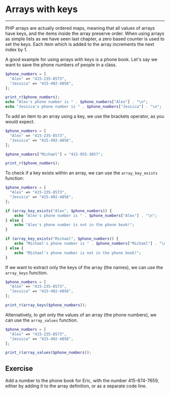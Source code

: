 # Arrays with keys

---

PHP arrays are actually ordered maps, meaning that all values of arrays have keys, and the items inside the array preserve order. When using arrays as simple lists as we have seen last chapter, a zero based counter is used to set the keys. Each item which is added to the array increments the next index by 1.

A good example for using arrays with keys is a phone book. Let's say we want to save the phone numbers of people in a class.

```php
$phone_numbers = [
  "Alex" => "415-235-8573",
  "Jessica" => "415-492-4856",
];

print_r($phone_numbers);
echo "Alex's phone number is " . $phone_numbers["Alex"] . "\n";
echo "Jessica's phone number is " . $phone_numbers["Jessica"] . "\n";
```

To add an item to an array using a key, we use the brackets operator, as you would expect.

```php
$phone_numbers = [
  "Alex" => "415-235-8573",
  "Jessica" => "415-492-4856",
];

$phone_numbers["Michael"] = "415-955-3857";

print_r($phone_numbers);
```

To check if a key exists within an array, we can use the `array_key_exists` function:

```php
$phone_numbers = [
  "Alex" => "415-235-8573",
  "Jessica" => "415-492-4856",
];

if (array_key_exists("Alex", $phone_numbers)) {
    echo "Alex's phone number is " . $phone_numbers["Alex"] . "\n";
} else {
    echo "Alex's phone number is not in the phone book!";
}

if (array_key_exists("Michael", $phone_numbers)) {
    echo "Michael's phone number is " . $phone_numbers["Michael"] . "\n";
} else {
    echo "Michael's phone number is not in the phone book!";
}
```

If we want to extract only the keys of the array (the names), we can use the `array_keys` function.

```php
$phone_numbers = [
  "Alex" => "415-235-8573",
  "Jessica" => "415-492-4856",
];

print_r(array_keys($phone_numbers));
```

Alternatively, to get only the values of an array (the phone numbers), we can use the `array_values` function.

```php
$phone_numbers = [
  "Alex" => "415-235-8573",
  "Jessica" => "415-492-4856",
];

print_r(array_values($phone_numbers));
```

## Exercise

Add a number to the phone book for Eric, with the number 415-874-7659, either by adding it to the array definition, or as a separate code line.